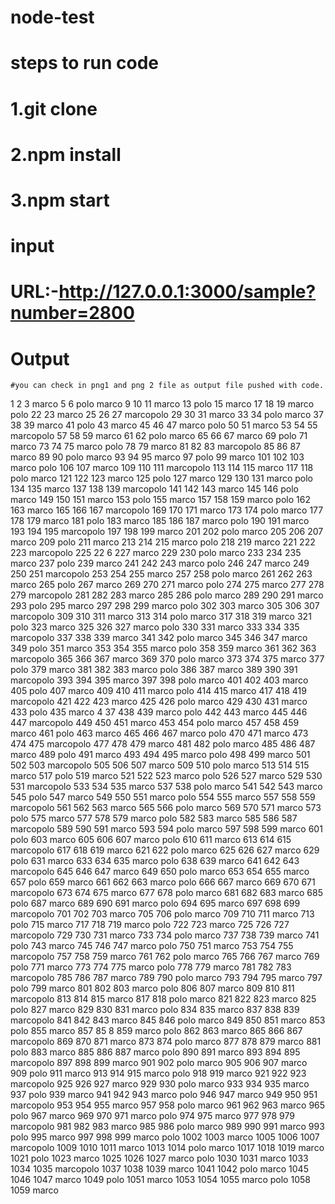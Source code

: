 # node-test

# steps to run code

# 1.git clone <url>

# 2.npm install

# 3.npm start

# input 

# URL:-http://127.0.0.1:3000/sample?number=2800

# Output
    #you can check in png1 and png 2 file as output file pushed with code.
    
    
1 2 3 marco 5 6 polo marco 9 10 11 marco 13 polo 15 marco 17 18 19 marco polo 22 23 marco 25 26 27 marcopolo 29 30 31 marco 33 34 polo marco 37 38 39 marco 41 polo 43 marco 45 46 47 marco polo 50 51 marco 53 54 55 marcopolo 57 58 59 marco 61 62 polo marco 65 66 67 marco 69 polo 71 marco 73 74 75 marco polo 78 79 marco 81 82 83 marcopolo 85 86 87 marco 89 90 polo marco 93 94 95 marco 97 polo 99 marco 101 102 103 marco polo 106 107 marco 109 110 111 marcopolo 113 114 115 marco 117 118 polo marco 121 122 123 marco 125 polo 127 marco 129 130 131 marco polo 134 135 marco 137 138 139 marcopolo 141 142 143 marco 145 146 polo marco 149 150 151 marco 153 polo 155 marco 157 158 159 marco polo 162 163 marco 165 166 167 marcopolo 169 170 171 marco 173 174 polo marco 177 178 179 marco 181 polo 183 marco 185 186 187 marco polo 190 191 marco 193 194 195 marcopolo 197 198 199 marco 201 202 polo marco 205 206 207 marco 209 polo 211 marco 213 214 215 marco polo 218 219 marco 221 222 223 marcopolo 225 22
6 227 marco 229 230 polo marco 233 234 235 marco 237 polo 239 marco 241 242 243 marco polo 246 247 marco 249 250 251 marcopolo 253 254 255 marco 257 258 polo marco 261 262 263 marco 265 polo 267 marco 269 270 271 marco polo 274 275 marco 277 278 279 marcopolo 281 282 283 marco 285 286 polo marco 289 290 291 marco 293 polo 295 marco 297 298 299 marco polo 302 303 marco 305 306 307 marcopolo 309 310 311 marco 313 314 polo marco 317 318 319 marco 321 polo 323 marco 325 326 327 marco polo 330 331 marco 333 334 335 marcopolo 337 338 339 marco 341 342 polo marco 345 346 347 marco 349 polo 351 marco 353 354 355 marco polo 358 359 marco 361 362 363 marcopolo 365 366 367 marco 369 370 polo marco 373 374 375 marco 377 polo 379 marco 381 382 383 marco polo 386 387 marco 389 390 391 marcopolo 393 394 395 marco 397 398 polo marco 401 402 403 marco 405 polo 407 marco 409 410 411 marco polo 414 415 marco 417 418 419 marcopolo 421 422 423 marco 425 426 polo marco 429 430 431 marco 433 polo 435 marco 4
37 438 439 marco polo 442 443 marco 445 446 447 marcopolo 449 450 451 marco 453 454 polo marco 457 458 459 marco 461 polo 463 marco 465 466 467 marco polo 470 471 marco 473 474 475 marcopolo 477 478 479 marco 481 482 polo marco 485 486 487 marco 489 polo 491 marco 493 494 495 marco polo 498 499 marco 501 502 503 marcopolo 505 506 507 marco 509 510 polo marco 513 514 515 marco 517 polo 519 marco 521 522 523 marco polo 526 527 marco 529 530 531 marcopolo 533 534 535 marco 537 538 polo marco 541 542 543 marco 545 polo 547 marco 549 550 551 marco polo 554 555 marco 557 558 559 marcopolo 561 562 563 marco 565 566 polo marco 569 570 571 marco 573 polo 575 marco 577 578 579 marco polo 582 583 marco 585 586 587 marcopolo 589 590 591 marco 593 594 polo marco 597 598 599 marco 601 polo 603 marco 605 606 607 marco polo 610 611 marco 613 614 615 marcopolo 617 618 619 marco 621 622 polo marco 625 626 627 marco 629 polo 631 marco 633 634 635 marco polo 638 639 marco 641 642 643 marcopolo 645 646 647
 marco 649 650 polo marco 653 654 655 marco 657 polo 659 marco 661 662 663 marco polo 666 667 marco 669 670 671 marcopolo 673 674 675 marco 677 678 polo marco 681 682 683 marco 685 polo 687 marco 689 690 691 marco polo 694 695 marco 697 698 699 marcopolo 701 702 703 marco 705 706 polo marco 709 710 711 marco 713 polo 715 marco 717 718 719 marco polo 722 723 marco 725 726 727 marcopolo 729 730 731 marco 733 734 polo marco 737 738 739 marco 741 polo 743 marco 745 746 747 marco polo 750 751 marco 753 754 755 marcopolo 757 758 759 marco 761 762 polo marco 765 766 767 marco 769 polo 771 marco 773 774 775 marco polo 778 779 marco 781 782 783 marcopolo 785 786 787 marco 789 790 polo marco 793 794 795 marco 797 polo 799 marco 801 802 803 marco polo 806 807 marco 809 810 811 marcopolo 813 814 815 marco 817 818 polo marco 821 822 823 marco 825 polo 827 marco 829 830 831 marco polo 834 835 marco 837 838 839 marcopolo 841 842 843 marco 845 846 polo marco 849 850 851 marco 853 polo 855 marco 857 85
8 859 marco polo 862 863 marco 865 866 867 marcopolo 869 870 871 marco 873 874 polo marco 877 878 879 marco 881 polo 883 marco 885 886 887 marco polo 890 891 marco 893 894 895 marcopolo 897 898 899 marco 901 902 polo marco 905 906 907 marco 909 polo 911 marco 913 914 915 marco polo 918 919 marco 921 922 923 marcopolo 925 926 927 marco 929 930 polo marco 933 934 935 marco 937 polo 939 marco 941 942 943 marco polo 946 947 marco 949 950 951 marcopolo 953 954 955 marco 957 958 polo marco 961 962 963 marco 965 polo 967 marco 969 970 971 marco polo 974 975 marco 977 978 979 marcopolo 981 982 983 marco 985 986 polo marco 989 990 991 marco 993 polo 995 marco 997 998 999 marco polo 1002 1003 marco 1005 1006 1007 marcopolo 1009 1010 1011 marco 1013 1014 polo marco 1017 1018 1019 marco 1021 polo 1023 marco 1025 1026 1027 marco polo 1030 1031 marco 1033 1034 1035 marcopolo 1037 1038 1039 marco 1041 1042 polo marco 1045 1046 1047 marco 1049 polo 1051 marco 1053 1054 1055 marco polo 1058 1059 marco 




